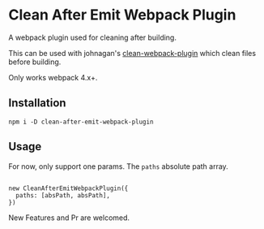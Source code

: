 # Clean After Emit Webpack Plugin

A webpack plugin used for cleaning after building.

This can be used with johnagan's [clean-webpack-plugin](https://github.com/johnagan/clean-webpack-plugin) which clean files before building.

Only works webpack 4.x+.

## Installation

```
npm i -D clean-after-emit-webpack-plugin
```

## Usage

For now, only support one params. The `paths` absolute path array.

```

new CleanAfterEmitWebpackPlugin({
  paths: [absPath, absPath],
})
```

New Features and Pr are welcomed.
